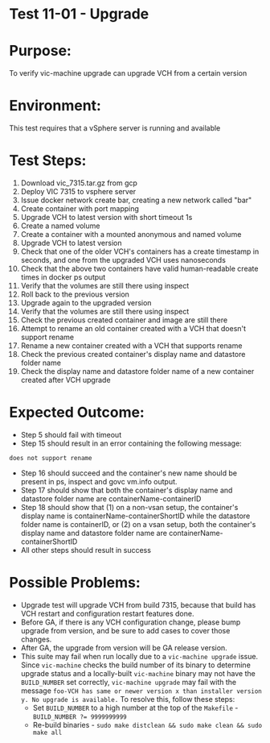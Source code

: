 Test 11-01 - Upgrade
=======

# Purpose:
To verify vic-machine upgrade can upgrade VCH from a certain version

# Environment:
This test requires that a vSphere server is running and available

# Test Steps:
1. Download vic_7315.tar.gz from gcp
2. Deploy VIC 7315 to vsphere server
3. Issue docker network create bar, creating a new network called "bar"
4. Create container with port mapping
5. Upgrade VCH to latest version with short timeout 1s
6. Create a named volume
7. Create a container with a mounted anonymous and named volume
8. Upgrade VCH to latest version
9. Check that one of the older VCH's containers has a create timestamp in seconds, and one from the upgraded VCH uses nanoseconds
10. Check that the above two containers have valid human-readable create times in docker ps output
11. Verify that the volumes are still there using inspect
12. Roll back to the previous version
13. Upgrade again to the upgraded version
14. Verify that the volumes are still there using inspect
15. Check the previous created container and image are still there
15. Attempt to rename an old container created with a VCH that doesn't support rename
16. Rename a new container created with a VCH that supports rename
17. Check the previous created container's display name and datastore folder name
18. Check the display name and datastore folder name of a new container created after VCH upgrade

# Expected Outcome:
* Step 5 should fail with timeout
* Step 15 should result in an error containing the following message:
```
does not support rename
```
* Step 16 should succeed and the container's new name should be present in ps, inspect and govc vm.info output.
* Step 17 should show that both the container's display name and datastore folder name are containerName-containerID
* Step 18 should show that (1) on a non-vsan setup, the container's display name is containerName-containerShortID while the datastore folder name is containerID, or (2) on a vsan setup, both the container's display name and datastore folder name are containerName-containerShortID
* All other steps should result in success

# Possible Problems:
* Upgrade test will upgrade VCH from build 7315, because that build has VCH restart and configuration restart features done.
* Before GA, if there is any VCH configuration change, please bump upgrade from version, and be sure to add cases to cover those changes.
* After GA, the upgrade from version will be GA release version.
* This suite may fail when run locally due to a `vic-machine upgrade` issue. Since `vic-machine` checks the build number of its binary to determine upgrade status and a locally-built `vic-machine` binary may not have the `BUILD_NUMBER` set correctly, `vic-machine upgrade` may fail with the message `foo-VCH has same or newer version x than installer version y. No upgrade is available.` To resolve this, follow these steps:
  * Set `BUILD_NUMBER` to a high number at the top of the `Makefile` - `BUILD_NUMBER ?= 9999999999`
  * Re-build binaries - `sudo make distclean && sudo make clean && sudo make all`
